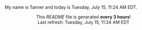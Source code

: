 My name is Tanner and today is Tuesday, July 15, 11:24 AM EDT.

<p align="center">This <i>README</i> file is generated <b>every 3 hours</b>!</br>Last refresh: Tuesday, July 15, 11:24 AM EDT<br /></p>
